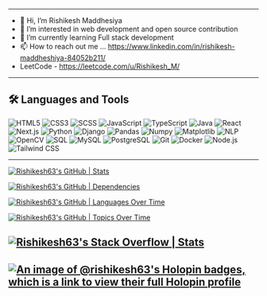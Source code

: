   ---
- 👋 Hi, I’m Rishikesh Maddhesiya
- 👀 I’m interested in web development and open source contribution 
- 🌱 I’m currently learning Full stack development 
- 📫 How to reach out me ... https://www.linkedin.com/in/rishikesh-maddheshiya-84052b211/
- LeetCode - https://leetcode.com/u/Rishikesh_M/
 
<!---
Rishikesh63/Rishikesh63 is a ✨ special ✨ repository because its `README.md` (this file) appears on your GitHub profile.
You can click the Preview link to take a look at your changes.
--->
---
## 🛠️ Languages and Tools

<p align="left">
  <!-- HTML -->
  <img src="https://img.shields.io/badge/HTML5-%23E34F26.svg?style=for-the-badge&logo=html5&logoColor=white" alt="HTML5"/>
  
  <!-- CSS -->
  <img src="https://img.shields.io/badge/CSS3-%231572B6.svg?style=for-the-badge&logo=css3&logoColor=white" alt="CSS3"/>

  <!-- SCSS -->
  <img src="https://img.shields.io/badge/SCSS-%23CC6699.svg?style=for-the-badge&logo=sass&logoColor=white" alt="SCSS"/>

  <!-- JavaScript -->
  <img src="https://img.shields.io/badge/JavaScript-%23F7DF1E.svg?style=for-the-badge&logo=javascript&logoColor=black" alt="JavaScript"/>

  <!-- TypeScript -->
  <img src="https://img.shields.io/badge/TypeScript-%23007ACC.svg?style=for-the-badge&logo=typescript&logoColor=white" alt="TypeScript"/>

  <!-- Java -->
  <img src="https://img.shields.io/badge/Java-%23ED8B00.svg?style=for-the-badge&logo=java&logoColor=white" alt="Java"/>

  <!-- React -->
  <img src="https://img.shields.io/badge/React-%2320232a.svg?style=for-the-badge&logo=react&logoColor=%2361DAFB" alt="React"/>

  <!-- Next.js -->
  <img src="https://img.shields.io/badge/Next.js-%23000000.svg?style=for-the-badge&logo=nextdotjs&logoColor=white" alt="Next.js"/>

  <!-- Python -->
  <img src="https://img.shields.io/badge/Python-%233776AB.svg?style=for-the-badge&logo=python&logoColor=white" alt="Python"/>

  <!-- Django -->
  <img src="https://img.shields.io/badge/Django-%23092E20.svg?style=for-the-badge&logo=django&logoColor=white" alt="Django"/>

  <!-- Pandas -->
  <img src="https://img.shields.io/badge/Pandas-%23150458.svg?style=for-the-badge&logo=pandas&logoColor=white" alt="Pandas"/>

  <!-- Numpy -->
  <img src="https://img.shields.io/badge/Numpy-%23013243.svg?style=for-the-badge&logo=numpy&logoColor=white" alt="Numpy"/>

  <!-- Matplotlib -->
  <img src="https://img.shields.io/badge/Matplotlib-%23007396.svg?style=for-the-badge&logo=plotly&logoColor=white" alt="Matplotlib"/>

  <!-- NLP -->
  <img src="https://img.shields.io/badge/NLP-%23FF6F00.svg?style=for-the-badge&logo=natural-language-processing&logoColor=white" alt="NLP"/>

  <!-- OpenCV -->
  <img src="https://img.shields.io/badge/OpenCV-%235C3EE8.svg?style=for-the-badge&logo=opencv&logoColor=white" alt="OpenCV"/>

  <!-- SQL -->
  <img src="https://img.shields.io/badge/SQL-%23CC2927.svg?style=for-the-badge&logo=databricks&logoColor=white" alt="SQL"/>

  <!-- MySQL -->
  <img src="https://img.shields.io/badge/MySQL-%234479A1.svg?style=for-the-badge&logo=mysql&logoColor=white" alt="MySQL"/>

  <!-- PostgreSQL -->
  <img src="https://img.shields.io/badge/PostgreSQL-%23336791.svg?style=for-the-badge&logo=postgresql&logoColor=white" alt="PostgreSQL"/>

  <!-- Git -->
  <img src="https://img.shields.io/badge/Git-%23F05032.svg?style=for-the-badge&logo=git&logoColor=white" alt="Git"/>

  <!-- Docker -->
  <img src="https://img.shields.io/badge/Docker-%232496ED.svg?style=for-the-badge&logo=docker&logoColor=white" alt="Docker"/>

  <!-- Node.js -->
  <img src="https://img.shields.io/badge/Node.js-%23339933.svg?style=for-the-badge&logo=nodedotjs&logoColor=white" alt="Node.js"/>

  <!-- Tailwind CSS -->
  <img src="https://img.shields.io/badge/Tailwind_CSS-%2306B6D4.svg?style=for-the-badge&logo=tailwindcss&logoColor=white" alt="Tailwind CSS"/>
</p>


---
[![Rishikesh63's GitHub | Stats](https://stats.quine.sh/Rishikesh63/github?theme=dark)](https://quine.sh?utm_source=widgets&utm_campaign=Rishikesh63)

[![Rishikesh63's GitHub | Dependencies](https://stats.quine.sh/Rishikesh63/dependencies?theme=dark)](https://quine.sh?utm_source=widgets&utm_campaign=Rishikesh63)

[![Rishikesh63's GitHub | Languages Over Time](https://stats.quira.sh/Rishikesh63/languages-over-time?theme=dark)](https://quira.sh?utm_source=widgets&utm_campaign=Rishikesh63)

[![Rishikesh63's GitHub | Topics Over Time](https://stats.quira.sh/Rishikesh63/topics-over-time?theme=dark)](https://quira.sh?utm_source=widgets&utm_campaign=Rishikesh63)

[![Rishikesh63's Stack Overflow | Stats](https://stats.quira.sh/Rishikesh63/stack-overflow?theme=dark)](https://quira.sh?utm_source=widgets&utm_campaign=Rishikesh63)
---
[![An image of @rishikesh63's Holopin badges, which is a link to view their full Holopin profile](https://holopin.me/rishikesh63)](https://holopin.io/@rishikesh63)
---
